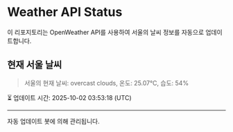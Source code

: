 
# Weather API Status

이 리포지토리는 OpenWeather API를 사용하여 서울의 날씨 정보를 자동으로 업데이트합니다.

## 현재 서울 날씨
> 서울의 현재 날씨: overcast clouds, 온도: 25.07°C, 습도: 54%

⏳ 업데이트 시간: 2025-10-02 03:53:18 (UTC)

---
자동 업데이트 봇에 의해 관리됩니다.
